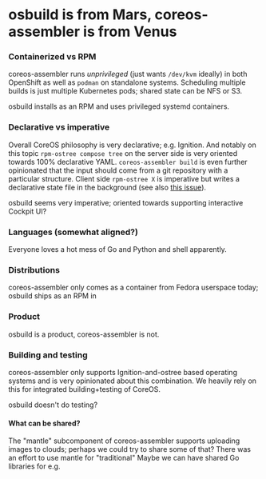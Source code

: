 # osbuild is from Mars, coreos-assembler is from Venus


### Containerized vs RPM

coreos-assembler runs *unprivileged* (just wants `/dev/kvm` ideally) in both OpenShift as well as `podman` on standalone systems.  Scheduling multiple builds is just multiple Kubernetes pods; shared state can be NFS or S3.

osbuild installs as an RPM and uses privileged systemd containers.

### Declarative vs imperative

Overall CoreOS philosophy is very declarative; e.g. Ignition.  And notably on this topic `rpm-ostree compose tree` on the server side is very oriented towards 100% declarative YAML.  `coreos-assembler build` is even further opinionated that the input should come from a git repository with a particular structure.  Client side `rpm-ostree X` is imperative but writes a declarative state file in the background (see also [this issue](https://github.com/coreos/rpm-ostree/issues/2326)).

osbuild seems very imperative; oriented towards supporting interactive Cockpit UI?

### Languages (somewhat aligned?)

Everyone loves a hot mess of Go and Python and shell apparently.

### Distributions

coreos-assembler only comes as a container from Fedora userspace today; osbuild ships as an RPM in

### Product

osbuild is a product, coreos-assembler is not.

### Building and testing

coreos-assembler only supports Ignition-and-ostree based operating systems and is very opinionated about this combination.  We heavily rely on this for integrated building+testing of CoreOS.

osbuild doesn't do testing?

#### What can be shared?

The "mantle" subcomponent of coreos-assembler supports uploading images to clouds; perhaps we could try to share some of that?  There was an effort to use mantle for "traditional"
Maybe we can have shared Go libraries for e.g.